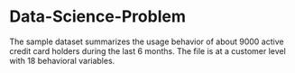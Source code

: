 # Data-Science-Problem
The sample dataset summarizes the usage behavior of about 9000 active credit card holders during the last 6 months. The file is at a customer level with 18 behavioral variables.
